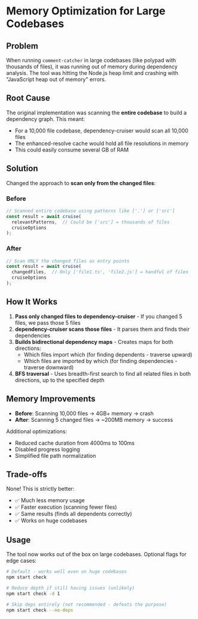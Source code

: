 # Memory Optimization for Large Codebases

## Problem
When running `comment-catcher` in large codebases (like polypad with thousands of files), it was running out of memory during dependency analysis. The tool was hitting the Node.js heap limit and crashing with "JavaScript heap out of memory" errors.

## Root Cause
The original implementation was scanning the **entire codebase** to build a dependency graph. This meant:
- For a 10,000 file codebase, dependency-cruiser would scan all 10,000 files
- The enhanced-resolve cache would hold all file resolutions in memory
- This could easily consume several GB of RAM

## Solution
Changed the approach to **scan only from the changed files**:

### Before
```typescript
// Scanned entire codebase using patterns like ['.'] or ['src']
const result = await cruise(
  relevantPatterns,  // Could be ['src'] = thousands of files
  cruiseOptions
);
```

### After  
```typescript
// Scan ONLY the changed files as entry points
const result = await cruise(
  changedFiles,  // Only ['file1.ts', 'file2.js'] = handful of files
  cruiseOptions
);
```

## How It Works

1. **Pass only changed files to dependency-cruiser** - If you changed 5 files, we pass those 5 files
2. **dependency-cruiser scans those files** - It parses them and finds their dependencies
3. **Builds bidirectional dependency maps** - Creates maps for both directions:
   - Which files import which (for finding dependents - traverse upward)
   - Which files are imported by which (for finding dependencies - traverse downward)
4. **BFS traversal** - Uses breadth-first search to find all related files in both directions, up to the specified depth

## Memory Improvements

- **Before**: Scanning 10,000 files → 4GB+ memory → crash
- **After**: Scanning 5 changed files → ~200MB memory → success

Additional optimizations:
- Reduced cache duration from 4000ms to 100ms
- Disabled progress logging
- Simplified file path normalization

## Trade-offs

None! This is strictly better:
- ✅ Much less memory usage
- ✅ Faster execution (scanning fewer files)
- ✅ Same results (finds all dependents correctly)
- ✅ Works on huge codebases

## Usage

The tool now works out of the box on large codebases. Optional flags for edge cases:

```bash
# Default - works well even on huge codebases
npm start check

# Reduce depth if still having issues (unlikely)
npm start check -d 1

# Skip deps entirely (not recommended - defeats the purpose)
npm start check --no-deps
```